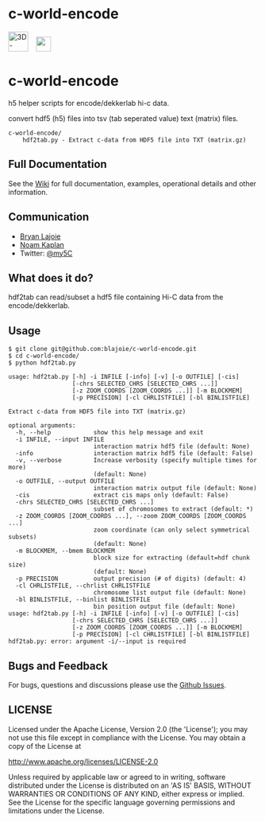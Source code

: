 # c-world-encode

<img height=40 src='http://my5C.umassmed.edu/images/3DG.png' title='3D-Genome' />
&nbsp;&nbsp;
<img height=30 src='http://my5C.umassmed.edu/images/dekkerlabbioinformatics.gif' />

# c-world-encode

h5 helper scripts for encode/dekkerlab hi-c data.

convert hdf5 (h5) files into tsv (tab seperated value) text (matrix) files.

```
c-world-encode/
	hdf2tab.py - Extract c-data from HDF5 file into TXT (matrix.gz)
```

## Full Documentation

See the [Wiki](https://github.com/blajoie/c-world-encode/wiki) for full documentation, examples, operational details and other information.

## Communication

- [Bryan Lajoie](https://github.com/blajoie)
- [Noam Kaplan](https://github.com/NoamKaplan)
- Twitter: [@my5C](https://twitter.com/my5C)

## What does it do?

hdf2tab can read/subset a hdf5 file containing Hi-C data from the encode/dekkerlab.

## Usage

```
$ git clone git@github.com:blajoie/c-world-encode.git
$ cd c-world-encode/
$ python hdf2tab.py

usage: hdf2tab.py [-h] -i INFILE [-info] [-v] [-o OUTFILE] [-cis]
                  [-chrs SELECTED_CHRS [SELECTED_CHRS ...]]
                  [-z ZOOM_COORDS [ZOOM_COORDS ...]] [-m BLOCKMEM]
                  [-p PRECISION] [-cl CHRLISTFILE] [-bl BINLISTFILE]

Extract c-data from HDF5 file into TXT (matrix.gz)

optional arguments:
  -h, --help            show this help message and exit
  -i INFILE, --input INFILE
                        interaction matrix hdf5 file (default: None)
  -info                 interaction matrix hdf5 file (default: False)
  -v, --verbose         Increase verbosity (specify multiple times for more)
                        (default: None)
  -o OUTFILE, --output OUTFILE
                        interaction matrix output file (default: None)
  -cis                  extract cis maps only (default: False)
  -chrs SELECTED_CHRS [SELECTED_CHRS ...]
                        subset of chromosomes to extract (default: *)
  -z ZOOM_COORDS [ZOOM_COORDS ...], --zoom ZOOM_COORDS [ZOOM_COORDS ...]
                        zoom coordinate (can only select symmetrical subsets)
                        (default: None)
  -m BLOCKMEM, --bmem BLOCKMEM
                        block size for extracting (default=hdf chunk size)
                        (default: None)
  -p PRECISION          output precision (# of digits) (default: 4)
  -cl CHRLISTFILE, --chrlist CHRLISTFILE
                        chromosome list output file (default: None)
  -bl BINLISTFILE, --binlist BINLISTFILE
                        bin position output file (default: None)
usage: hdf2tab.py [-h] -i INFILE [-info] [-v] [-o OUTFILE] [-cis]
                  [-chrs SELECTED_CHRS [SELECTED_CHRS ...]]
                  [-z ZOOM_COORDS [ZOOM_COORDS ...]] [-m BLOCKMEM]
                  [-p PRECISION] [-cl CHRLISTFILE] [-bl BINLISTFILE]
hdf2tab.py: error: argument -i/--input is required

```

## Bugs and Feedback

For bugs, questions and discussions please use the [Github Issues](https://github.com/blajoie/c-world-encode/issues).

## LICENSE

Licensed under the Apache License, Version 2.0 (the 'License');
you may not use this file except in compliance with the License.
You may obtain a copy of the License at

<http://www.apache.org/licenses/LICENSE-2.0>

Unless required by applicable law or agreed to in writing, software
distributed under the License is distributed on an 'AS IS' BASIS,
WITHOUT WARRANTIES OR CONDITIONS OF ANY KIND, either express or implied.
See the License for the specific language governing permissions and
limitations under the License.

